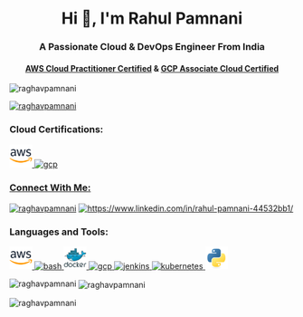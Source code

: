 <h1 align="center">Hi 👋, I'm Rahul Pamnani</h1>
<h3 align="center">A Passionate Cloud & DevOps Engineer From India</h3>

<h4 align="center"><a href="https://www.credly.com/badges/bc204fa3-98f6-4e7c-9e20-f19e836be944/" target="_blank">AWS Cloud Practitioner Certified</a> & <a href="https://google.accredible.com/28699fc9-f366-41c3-b044-9b8b4cb32289" target="_blank">GCP Associate Cloud Certified</a></h4>

<p align="left"> <img src="https://komarev.com/ghpvc/?username=raghavpamnani&label=Profile%20views&color=0e75b6&style=flat" alt="raghavpamnani" /> </p>

<p align="left"> <a href="https://github.com/ryo-ma/github-profile-trophy"><img src="https://github-profile-trophy.vercel.app/?username=raghavpamnani" alt="raghavpamnani" /></a> </p>

<h3 align="left">Cloud Certifications:</h3>
<p align="left"> <a href="https://www.credly.com/badges/bc204fa3-98f6-4e7c-9e20-f19e836be944/" target="_blank" rel="noreferrer"> <img src="https://raw.githubusercontent.com/devicons/devicon/master/icons/amazonwebservices/amazonwebservices-original-wordmark.svg" alt="aws" width="40" height="40"/> </a> <a href="https://google.accredible.com/28699fc9-f366-41c3-b044-9b8b4cb32289" target="_blank" rel="noreferrer"> <img src="https://www.vectorlogo.zone/logos/google_cloud/google_cloud-icon.svg" alt="gcp" width="40" height="40"/> </p>

<h3 align="left">Connect With Me:</h3>
<p align="left">
<a href="https://twitter.com/raghavpamnani" target="blank"><img align="center" src="https://raw.githubusercontent.com/rahuldkjain/github-profile-readme-generator/master/src/images/icons/Social/twitter.svg" alt="raghavpamnani" height="30" width="40" /></a>
<a href="https://www.linkedin.com/in/rahul-pamnani-cloud-devops-engineer/" target="blank"><img align="center" src="https://raw.githubusercontent.com/rahuldkjain/github-profile-readme-generator/master/src/images/icons/Social/linked-in-alt.svg" alt="https://www.linkedin.com/in/rahul-pamnani-44532bb1/" height="30" width="40" /></a>
</p>

<h3 align="left">Languages and Tools:</h3>
<p align="left"> <a href="https://aws.amazon.com" target="_blank" rel="noreferrer"> <img src="https://raw.githubusercontent.com/devicons/devicon/master/icons/amazonwebservices/amazonwebservices-original-wordmark.svg" alt="aws" width="40" height="40"/> </a> <a href="https://www.gnu.org/software/bash/" target="_blank" rel="noreferrer"> <img src="https://www.vectorlogo.zone/logos/gnu_bash/gnu_bash-icon.svg" alt="bash" width="40" height="40"/> </a> <a href="https://www.docker.com/" target="_blank" rel="noreferrer"> <img src="https://raw.githubusercontent.com/devicons/devicon/master/icons/docker/docker-original-wordmark.svg" alt="docker" width="40" height="40"/> </a> <a href="https://cloud.google.com" target="_blank" rel="noreferrer"> <img src="https://www.vectorlogo.zone/logos/google_cloud/google_cloud-icon.svg" alt="gcp" width="40" height="40"/> </a> <a href="https://www.jenkins.io" target="_blank" rel="noreferrer"> <img src="https://www.vectorlogo.zone/logos/jenkins/jenkins-icon.svg" alt="jenkins" width="40" height="40"/> </a> <a href="https://kubernetes.io" target="_blank" rel="noreferrer"> <img src="https://www.vectorlogo.zone/logos/kubernetes/kubernetes-icon.svg" alt="kubernetes" width="40" height="40"/> </a> <a href="https://www.python.org" target="_blank" rel="noreferrer"> <img src="https://raw.githubusercontent.com/devicons/devicon/master/icons/python/python-original.svg" alt="python" width="40" height="40"/> </a> </p>

<p><img align="left" src="https://github-readme-stats.vercel.app/api/top-langs?username=raghavpamnani&show_icons=true&locale=en&layout=compact" alt="raghavpamnani" /></p>

<p>&nbsp;<img align="center" src="https://github-readme-stats.vercel.app/api?username=raghavpamnani&show_icons=true&locale=en" alt="raghavpamnani" /></p>

<p><img align="center" src="https://github-readme-streak-stats.herokuapp.com/?user=raghavpamnani&" alt="raghavpamnani" /></p>
